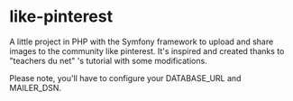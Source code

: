 # like-pinterest

A little project in PHP with the Symfony framework to upload and share images to the community like pinterest.
It's inspired and created thanks to "teachers du net" 's tutorial with some modifications.

Please note, you'll have to configure your DATABASE_URL and MAILER_DSN.
